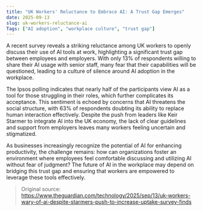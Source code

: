 ```yaml
---
title: "UK Workers' Reluctance to Embrace AI: A Trust Gap Emerges"
date: 2025-09-13
slug: uk-workers-reluctance-ai
Tags: ["AI adoption", "workplace culture", "trust gap"]
---
```


A recent survey reveals a striking reluctance among UK workers to openly discuss their use of AI tools at work, highlighting a significant trust gap between employees and employers. With only 13% of respondents willing to share their AI usage with senior staff, many fear that their capabilities will be questioned, leading to a culture of silence around AI adoption in the workplace.

The Ipsos polling indicates that nearly half of the participants view AI as a tool for those struggling in their roles, which further complicates its acceptance. This sentiment is echoed by concerns that AI threatens the social structure, with 63% of respondents doubting its ability to replace human interaction effectively. Despite the push from leaders like Keir Starmer to integrate AI into the UK economy, the lack of clear guidelines and support from employers leaves many workers feeling uncertain and stigmatized.

As businesses increasingly recognize the potential of AI for enhancing productivity, the challenge remains: how can organizations foster an environment where employees feel comfortable discussing and utilizing AI without fear of judgment? The future of AI in the workplace may depend on bridging this trust gap and ensuring that workers are empowered to leverage these tools effectively.
> Original source: https://www.theguardian.com/technology/2025/sep/13/uk-workers-wary-of-ai-despite-starmers-push-to-increase-uptake-survey-finds